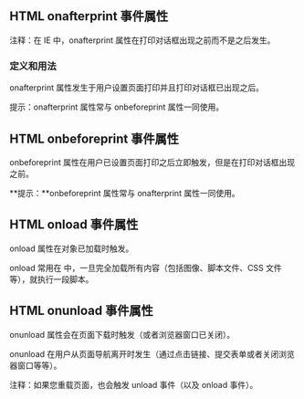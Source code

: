## HTML onafterprint 事件属性 ##
注释：在 IE 中，onafterprint 属性在打印对话框出现之前而不是之后发生。

### 定义和用法 ###
onafterprint 属性发生于用户设置页面打印并且打印对话框已出现之后。

提示：onafterprint 属性常与 onbeforeprint 属性一同使用。

## HTML onbeforeprint 事件属性 ##

onbeforeprint 属性在用户已设置页面打印之后立即触发，但是在打印对话框出现之前。

**提示：**onbeforeprint 属性常与 onafterprint 属性一同使用。


## HTML onload 事件属性 ##
onload 属性在对象已加载时触发。

onload 常用在 <body> 中，一旦完全加载所有内容（包括图像、脚本文件、CSS 文件等），就执行一段脚本。


## HTML onunload 事件属性 ##

onunload 属性会在页面下载时触发（或者浏览器窗口已关闭）。

onunload 在用户从页面导航离开时发生（通过点击链接、提交表单或者关闭浏览器窗口等等）。

注释：如果您重载页面，也会触发 unload 事件（以及 onload 事件）。